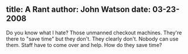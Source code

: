 title: A Rant
author: John Watson
date: 03-23-2008
---
Do you know what I hate? Those unmanned checkout machines. They're there to "save time" but they don't. They clearly don't. Nobody can use them. Staff have to come over and help. How do they save time?
